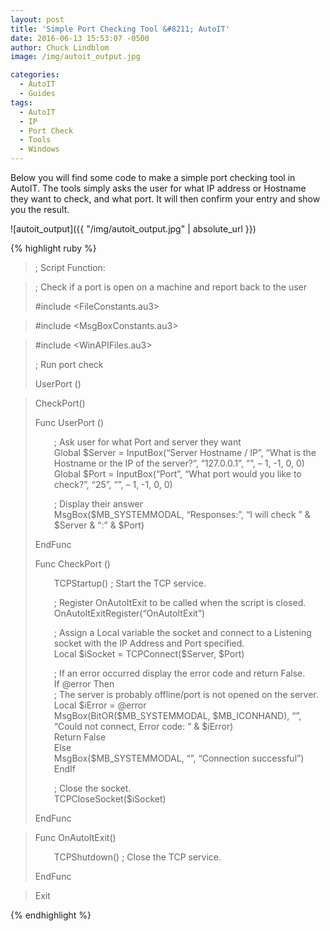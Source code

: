 ```yaml
---
layout: post
title: 'Simple Port Checking Tool &#8211; AutoIT'
date: 2016-06-13 15:53:07 -0500
author: Chuck Lindblom
image: /img/autoit_output.jpg

categories:
  - AutoIT
  - Guides
tags:
  - AutoIT
  - IP
  - Port Check
  - Tools
  - Windows
---
```

Below you will find some code to make a simple port checking tool in AutoIT. The tools simply asks the user for what IP address or Hostname they want to check, and what port. It will then confirm your entry and show you the result.

![autoit_output]({{ "/img/autoit_output.jpg" | absolute_url }})

{% highlight ruby %}

> ; Script Function:
  
> ; Check if a port is open on a machine and report back to the user
> 
> #include <FileConstants.au3>
  
> #include <MsgBoxConstants.au3>
  
> #include <WinAPIFiles.au3>
> 
> ; Run port check
> 
> UserPort ()
  
> CheckPort()
> 
> Func UserPort ()
> 
> <p style="padding-left: 30px;">
>   ; Ask user for what Port and server they want<br /> Global $Server = InputBox(&#8220;Server Hostname / IP&#8221;, &#8220;What is the Hostname or the IP of the server?&#8221;, &#8220;127.0.0.1&#8221;, &#8220;&#8221;, &#8211; 1, -1, 0, 0)<br /> Global $Port = InputBox(&#8220;Port&#8221;, &#8220;What port would you like to check?&#8221;, &#8220;25&#8221;, &#8220;&#8221;, &#8211; 1, -1, 0, 0)
> </p>
> 
> <p style="padding-left: 30px;">
>   ; Display their answer<br /> MsgBox($MB_SYSTEMMODAL, &#8220;Responses:&#8221;, &#8220;I will check &#8221; & $Server & &#8220;:&#8221; & $Port)
> </p>
> 
> EndFunc
> 
> Func CheckPort ()
> 
> <p style="padding-left: 30px;">
>   TCPStartup() ; Start the TCP service.
> </p>
> 
> <p style="padding-left: 30px;">
>   ; Register OnAutoItExit to be called when the script is closed.<br /> OnAutoItExitRegister(&#8220;OnAutoItExit&#8221;)
> </p>
> 
> <p style="padding-left: 30px;">
>   ; Assign a Local variable the socket and connect to a Listening socket with the IP Address and Port specified.<br /> Local $iSocket = TCPConnect($Server, $Port)
> </p>
> 
> <p style="padding-left: 30px;">
>   ; If an error occurred display the error code and return False.<br /> If @error Then<br /> ; The server is probably offline/port is not opened on the server.<br /> Local $iError = @error<br /> MsgBox(BitOR($MB_SYSTEMMODAL, $MB_ICONHAND), &#8220;&#8221;, &#8220;Could not connect, Error code: &#8221; & $iError)<br /> Return False<br /> Else<br /> MsgBox($MB_SYSTEMMODAL, &#8220;&#8221;, &#8220;Connection successful&#8221;)<br /> EndIf
> </p>
> 
> <p style="padding-left: 30px;">
>   ; Close the socket.<br /> TCPCloseSocket($iSocket)
> </p>
> 
> EndFunc
  
> Func OnAutoItExit()
> 
> <p style="padding-left: 30px;">
>   TCPShutdown() ; Close the TCP service.
> </p>
> 
> EndFunc
  
> Exit

{% endhighlight %}
